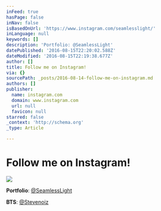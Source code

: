 ```yaml
---
inFeed: true
hasPage: false
inNav: false
isBasedOnUrl: 'https://www.instagram.com/seamlesslight/'
inLanguage: null
keywords: []
description: 'Portfolio: @SeamlessLight'
datePublished: '2016-08-15T22:20:02.588Z'
dateModified: '2016-08-15T22:19:38.677Z'
author: []
title: Follow me on Instagram!
via: {}
sourcePath: _posts/2016-08-14-follow-me-on-instagram.md
authors: []
publisher:
  name: instagram.com
  domain: www.instagram.com
  url: null
  favicon: null
starred: false
_context: 'http://schema.org'
_type: Article

---
```

# Follow me on Instagram!
![](https://the-grid-user-content.s3-us-west-2.amazonaws.com/fe3c4798-b7dd-44a3-b3e0-72f3828f89c7.png)

**Portfolio**: [@SeamlessLight][0]

**BTS**: [@Stevenoiz][1]

[0]: https://www.instagram.com/seamlesslight/
[1]: https://www.instagram.com/stevenoiz/